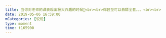 ```yaml
---
title: 当你对老师的课表现出极大兴趣的时候🍵<br><br>你甚至可以白嫖全套。。。<br><br>感谢某人的打泡@周金鑫@郭斯文<br><br>卑微.jpg
date: 2019-05-06 16:59:00
mCategories: [说说]
type: moment
time: t165900
---
```


<div id="pics-20190506165900"></div>

<script src="/lib/moment/pics.js"></script>
<script>
var data = [
    {"link": "2019-05-06_000000.jpeg", "type": "shuoshuo"},
    {"link": "2019-05-06_000001.jpeg", "type": "shuoshuo"},
    {"link": "2019-05-06_000002.jpeg", "type": "shuoshuo"}
];
picsRender(data, "pics-20190506165900");
</script>

